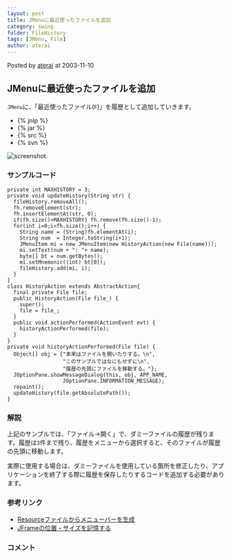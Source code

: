 ```yaml
---
layout: post
title: JMenuに最近使ったファイルを追加
category: swing
folder: FileHistory
tags: [JMenu, File]
author: aterai
---
```


Posted by [aterai](http://terai.xrea.jp/aterai.html) at 2003-11-10

## JMenuに最近使ったファイルを追加
`JMenu`に、「最近使ったファイル(`F`)」を履歴として追加していきます。

- {% jnlp %}
- {% jar %}
- {% src %}
- {% svn %}

<!-- dummy comment line for breaking list -->

![screenshot](https://lh3.googleusercontent.com/_9Z4BYR88imo/TQTMffElRbI/AAAAAAAAAZQ/1d47Mop5D-0/s800/FileHistory.png)

### サンプルコード
<pre class="prettyprint"><code>private int MAXHISTORY = 3;
private void updateHistory(String str) {
  fileHistory.removeAll();
  fh.removeElement(str);
  fh.insertElementAt(str, 0);
  if(fh.size()&gt;MAXHISTORY) fh.remove(fh.size()-1);
  for(int i=0;i&lt;fh.size();i++) {
    String name = (String)fh.elementAt(i);
    String num  = Integer.toString(i+1);
    JMenuItem mi = new JMenuItem(new HistoryAction(new File(name)));
    mi.setText(num + ": "+ name);
    byte[] bt = num.getBytes();
    mi.setMnemonic((int) bt[0]);
    fileHistory.add(mi, i);
  }
}
class HistoryAction extends AbstractAction{
  final private File file;
  public HistoryAction(File file_) {
    super();
    file = file_;
  }
  public void actionPerformed(ActionEvent evt) {
    historyActionPerformed(file);
  }
}
private void historyActionPerformed(File file) {
  Object[] obj = {"本来はファイルを開いたりする。\n",
                  "このサンプルではなにもせずに\n",
                  "履歴の先頭にファイルを移動する。"};
  JOptionPane.showMessageDialog(this, obj, APP_NAME,
                  JOptionPane.INFORMATION_MESSAGE);
  repaint();
  updateHistory(file.getAbsolutePath());
}
</code></pre>

### 解説
上記のサンプルでは、「ファイル->開く」で、ダミーファイルの履歴が残ります。履歴は`3`件まで残り、履歴をメニューから選択すると、そのファイルが履歴の先頭に移動します。

実際に使用する場合は、ダミーファイルを使用している箇所を修正したり、アプリケーションを終了する際に履歴を保存したりするコードを追加する必要があります。

### 参考リンク
- [Resourceファイルからメニューバーを生成](http://terai.xrea.jp/Swing/ResourceMenuBar.html)
- [JFrameの位置・サイズを記憶する](http://terai.xrea.jp/Swing/Preferences.html)

<!-- dummy comment line for breaking list -->

### コメント
